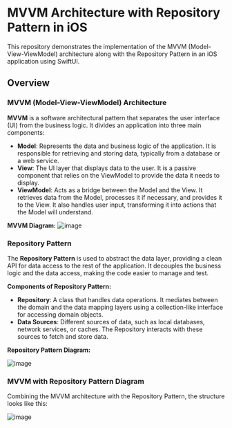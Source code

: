 # MVVM Architecture with Repository Pattern in iOS

This repository demonstrates the implementation of the MVVM (Model-View-ViewModel) architecture along with the Repository Pattern in an iOS application using SwiftUI.

## Overview

### MVVM (Model-View-ViewModel) Architecture

**MVVM** is a software architectural pattern that separates the user interface (UI) from the business logic. It divides an application into three main components:

- **Model**: Represents the data and business logic of the application. It is responsible for retrieving and storing data, typically from a database or a web service.
- **View**: The UI layer that displays data to the user. It is a passive component that relies on the ViewModel to provide the data it needs to display.
- **ViewModel**: Acts as a bridge between the Model and the View. It retrieves data from the Model, processes it if necessary, and provides it to the View. It also handles user input, transforming it into actions that the Model will understand.

**MVVM Diagram:**
![image](https://github.com/Zulqurnain24/PhotoGallery/assets/6280238/ee5dbb2d-1a06-408b-9327-c5322251015c)



### Repository Pattern

The **Repository Pattern** is used to abstract the data layer, providing a clean API for data access to the rest of the application. It decouples the business logic and the data access, making the code easier to manage and test.

**Components of Repository Pattern:**

- **Repository**: A class that handles data operations. It mediates between the domain and the data mapping layers using a collection-like interface for accessing domain objects.
- **Data Sources**: Different sources of data, such as local databases, network services, or caches. The Repository interacts with these sources to fetch and store data.

**Repository Pattern Diagram:**

![image](https://github.com/Zulqurnain24/PhotoGallery/assets/6280238/8d5c5813-0af7-4897-9918-d28d73232ee4)



### MVVM with Repository Pattern Diagram

Combining the MVVM architecture with the Repository Pattern, the structure looks like this:

![image](https://github.com/Zulqurnain24/PhotoGallery/assets/6280238/666c523a-7ca7-4e67-9b24-1bcf712ea912)



